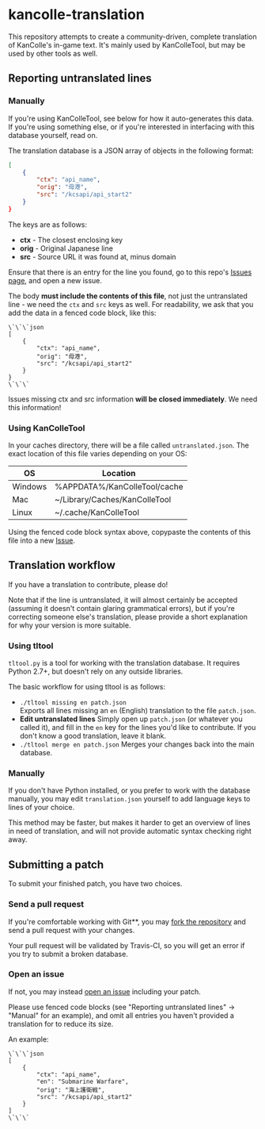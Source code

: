 kancolle-translation
====================

This repository attempts to create a community-driven, complete translation of KanColle's in-game text. It's mainly used by KanColleTool, but may be used by other tools as well.

Reporting untranslated lines
----------------------------

### Manually

If you're using KanColleTool, see below for how it auto-generates this data.  
If you're using something else, or if you're interested in interfacing with this database yourself, read on.

The translation database is a JSON array of objects in the following format:

```json
[
    {
        "ctx": "api_name",
        "orig": "母港",
        "src": "/kcsapi/api_start2"
    }
}
```

The keys are as follows:

* __ctx__ - The closest enclosing key
* __orig__ - Original Japanese line
* __src__ - Source URL it was found at, minus domain

Ensure that there is an entry for the line you found, go to this repo's [Issues page](https://github.com/KanColleTool/kancolle-translation/issues), and open a new issue.

The body __must include the contents of this file__, not just the untranslated line - we need the `ctx` and `src` keys as well. For readability, we ask that you add the data in a fenced code block, like this:

```
\`\`\`json
[
    {
        "ctx": "api_name",
        "orig": "母港",
        "src": "/kcsapi/api_start2"
    }
}
\`\`\`
```

Issues missing ctx and src information __will be closed immediately__. We need this information!

### Using KanColleTool

In your caches directory, there will be a file called `untranslated.json`. The exact location of this file varies depending on your OS:

OS      | Location
------- | ------------------------------
Windows | %APPDATA%/KanColleTool/cache
Mac     | ~/Library/Caches/KanColleTool
Linux   | ~/.cache/KanColleTool

Using the fenced code block syntax above, copypaste the contents of this file into a new [Issue](https://github.com/KanColleTool/kancolle-translation/issues).

Translation workflow
--------------------

If you have a translation to contribute, please do!

Note that if the line is untranslated, it will almost certainly be accepted (assuming it doesn't contain glaring grammatical errors), but if you're correcting someone else's translation, please provide a short explanation for why your version is more suitable.

### Using tltool

`tltool.py` is a tool for working with the translation database. It requires Python 2.7+, but doesn't rely on any outside libraries.

The basic workflow for using tltool is as follows:

* `./tltool missing en patch.json`  
  Exports all lines missing an `en` (English) translation to the file `patch.json`.
* __Edit untranslated lines__
  Simply open up `patch.json` (or whatever you called it), and fill in the `en` key for the lines you'd like to contribute. If you don't know a good translation, leave it blank.
* `./tltool merge en patch.json`
  Merges your changes back into the main database.

### Manually

If you don't have Python installed, or you prefer to work with the database manually, you may edit `translation.json` yourself to add language keys to lines of your choice.

This method may be faster, but makes it harder to get an overview of lines in need of translation, and will not provide automatic syntax checking right away.

Submitting a patch
------------------

To submit your finished patch, you have two choices.

### Send a pull request
If you're comfortable working with Git**, you may [fork the repository](https://help.github.com/articles/fork-a-repo/) and send a pull request with your changes.

Your pull request will be validated by Travis-CI, so you will get an error if you try to submit a broken database.

### Open an issue
If not, you may instead [open an issue](https://github.com/KanColleTool/kancolle-translation/issues) including your patch.

Please use fenced code blocks (see "Reporting untranslated lines" -> "Manual" for an example), and omit all entries you haven't provided a translation for to reduce its size.

An example:

```
\`\`\`json
[
    {
        "ctx": "api_name",
        "en": "Submarine Warfare",
        "orig": "海上護衛戦",
        "src": "/kcsapi/api_start2"
    }
]
\`\`\`
```
